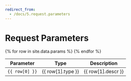 ```yaml
---
redirect_from:
  - /docs/5.request.parameters
---
```


# Request Parameters

<table class="details">
<colgroup>
    <col>
    <col>
    <col>
    <col>
</colgroup>
<thead>
    <tr>
           <th>Parameter</th>
           <th>Type</th>
           <th>Description</th>
    </tr>
</thead>
<tbody>
    {% for row in site.data.params %}
    <tr class="{% if row[1].mandatory %}mandatory{% endif %}" data-title="{{ row[1].sample }}">
        <td><code class="param">{{ row[0] }}</code></td>
        <td>{{ row[1].type }}</td>
        <td>{{ row[1].descr }}</td>
    </tr>
    {% endfor %}
</tbody>
</table>

